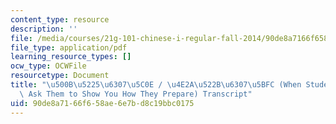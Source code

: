 ```yaml
---
content_type: resource
description: ''
file: /media/courses/21g-101-chinese-i-regular-fall-2014/90de8a7166f658ae6e7bd8c19bbc0175_MIT21G_101F14_Study_Time_Chinese.pdf
file_type: application/pdf
learning_resource_types: []
ocw_type: OCWFile
resourcetype: Document
title: "\u500B\u5225\u6307\u5C0E / \u4E2A\u522B\u6307\u5BFC (When Students Struggle,\
  \ Ask Them to Show You How They Prepare) Transcript"
uid: 90de8a71-66f6-58ae-6e7b-d8c19bbc0175
---
```

